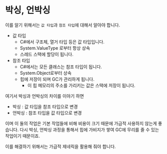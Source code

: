 # 박싱, 언박싱



이를 알기 위해서는 `값 타입`과 `참조 타입`에 대해서 알아야 합니다.

- 값 타입
  - C#에서 구조체, 열거 타입 등은 값 타입입니다.
  - System.ValueType 로부터 항상 상속
  - 스레드 스택에 할당이 됩니다.
- 참조 타입
  - C#에서는 모든 클래스는 참조 타입이 됩니다.
  - System.Object로부터 상속
  - 힙에 저장이 되며 GC가 관리하게 됩니다.
    - 이 힙 메모리의 주소를 가리키는 값은 스택에 저장이 됩니다.

여기서 박싱과 언박싱의 차이를 이야기 하면

- 박싱 : 값 타입을 참조 타입으로 변경
- 언박싱 : 참조 타입을 값 타입으로 변경

이며 이 둘의 작업은 기본 작업들에 비해 비용이 크기 때문에 가급적 사용하지 않는게 좋습니다. 다시 박싱, 언박싱 과정을 통해서 힙에 가비지가 쌓여 GC에 무리를 줄 수 있는 작업이기 때문이죠.



이를 해결하기 위해서는 가급적 제네릭을 활용해 줘야 합니다.